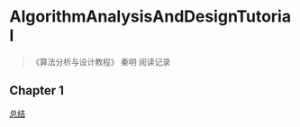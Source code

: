 # AlgorithmAnalysisAndDesignTutorial
> 《算法分析与设计教程》 秦明 阅读记录

## Chapter 1

[总结](http://www.sivan.tech/2019/02/28/%E7%AE%97%E6%B3%95%E5%88%86%E6%9E%90%E4%B8%8E%E8%AE%BE%E8%AE%A1%E6%95%99%E7%A8%8B-Chapter-1/)


